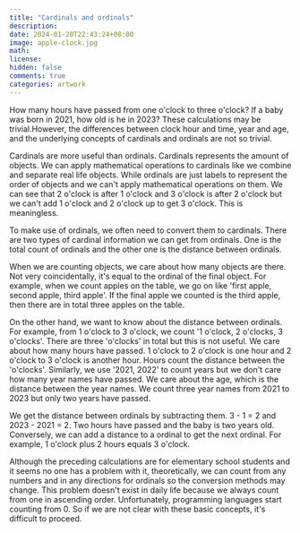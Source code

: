 ```yaml
---
title: "Cardinals and ordinals"
description: 
date: 2024-01-20T22:43:24+08:00
image: apple-clock.jpg
math: 
license: 
hidden: false
comments: true
categories: artwork
---
```

How many hours have passed from one o'clock to three o'clock? If a baby was born in 2021, how old is he in 2023? These calculations may be trivial.However, the differences between clock hour and time, year and age, and the underlying concepts of cardinals and ordinals are not so trivial.

Cardinals are more useful than ordinals. Cardinals represents the amount of objects. We can apply mathematical operations to cardinals like we combine and separate real life objects. While ordinals are just labels to represent the order of objects and we can't apply mathematical operations on them. We can see that 2 o'clock is after 1 o'clock and 3 o'clock is after 2 o'clock but we can't add 1 o'clock and 2 o'clock up to get 3 o'clock. This is meaningless.

To make use of ordinals, we often need to convert them to cardinals. There are two types of cardinal information we can get from ordinals. One is the total count of ordinals and the other one is the distance between ordinals. 

When we are counting objects, we care about how many objects are there. Not very coincidentally, it's equal to the ordinal of the final object. For example, when we count apples on the table, we go on like 'first apple, second apple, third apple'. If the final apple we counted is the third apple, then there are in total three apples on the table.

On the other hand, we want to know about the distance between ordinals. For example, from 1 o'clock to 3 o'clock, we count '1 o'clock, 2 o'clocks, 3 o'clocks'. There are three 'o'clocks' in total but this is not useful. We care about how many hours have passed. 1 o'clock to 2 o'clock is one hour and 2 o'clock to 3 o'clock is another hour. Hours count the distance between the 'o'clocks'. Similarly, we use '2021, 2022' to count years but we don't care how many year names have passed. We care about the age, which is the distance between the year names. We count three year names from 2021 to 2023 but only two years have passed.

We get the distance between ordinals by subtracting them. 3 - 1 = 2 and 2023 - 2021 = 2. Two hours have passed and the baby is two years old. Conversely, we can add a distance to a ordinal to get the next ordinal. For example, 1 o'clock plus 2 hours equals 3 o'clock.

Although the preceding calculations are for elementary school students and it seems no one has a problem with it, theoretically, we can count from any numbers and in any directions for ordinals so the conversion methods may change. This problem doesn't exist in daily life because we always count from one in ascending order. Unfortunately, programming languages start counting from 0. So if we are not clear with these basic concepts, it's difficult to proceed.
